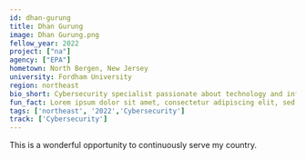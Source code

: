```yaml
---
id: dhan-gurung
title: Dhan Gurung
image: Dhan Gurung.png
fellow_year: 2022
project: ["na"]
agency: ["EPA"]
hometown: North Bergen, New Jersey
university: Fordham University
region: northeast
bio_short: Cybersecurity specialist passionate about technology and information security. 
fun_fact: Lorem ipsum dolor sit amet, consectetur adipiscing elit, sed do eiusmod tempor incididunt ut labore et dolore magna aliqua. Ut quis nostrud laboris. nisi ut aliquip ex ea commodo consequat.
tags: ['northeast', '2022','Cybersecurity']
track: ['Cybersecurity']
---
```


This is a wonderful opportunity to continuously serve my country.